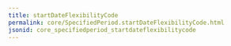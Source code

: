 ```yaml
---
title: startDateFlexibilityCode
permalink: core/SpecifiedPeriod.startDateFlexibilityCode.html
jsonid: core_specifiedperiod_startdateflexibilitycode
---
```

